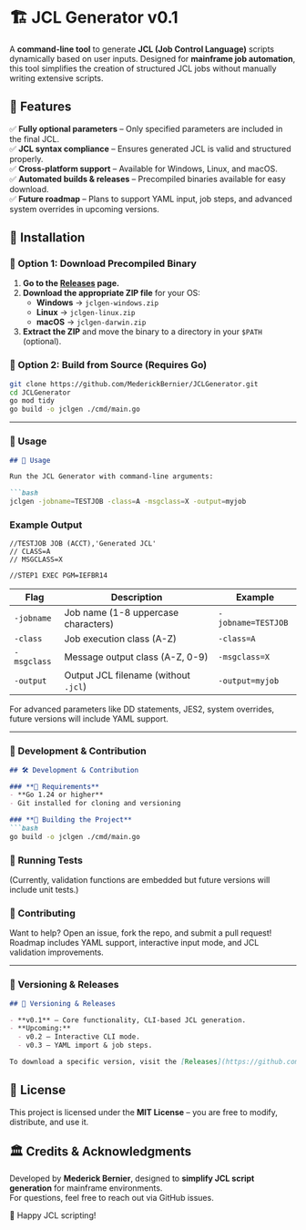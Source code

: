 # 🏗️ JCL Generator v0.1

A **command-line tool** to generate **JCL (Job Control Language)** scripts dynamically based on user inputs. Designed for **mainframe job automation**, this tool simplifies the creation of structured JCL jobs without manually writing extensive scripts.

## 📌 Features
✅ **Fully optional parameters** – Only specified parameters are included in the final JCL.  
✅ **JCL syntax compliance** – Ensures generated JCL is valid and structured properly.  
✅ **Cross-platform support** – Available for Windows, Linux, and macOS.  
✅ **Automated builds & releases** – Precompiled binaries available for easy download.  
✅ **Future roadmap** – Plans to support YAML input, job steps, and advanced system overrides in upcoming versions.  

## 🚀 Installation

### **🔹 Option 1: Download Precompiled Binary**
1. **Go to the [Releases](https://github.com/MederickBernier/JCLGenerator/releases) page.**
2. **Download the appropriate ZIP file** for your OS:
   - **Windows** → `jclgen-windows.zip`
   - **Linux** → `jclgen-linux.zip`
   - **macOS** → `jclgen-darwin.zip`
3. **Extract the ZIP** and move the binary to a directory in your `$PATH` (optional).

### **🔹 Option 2: Build from Source (Requires Go)**
```bash
git clone https://github.com/MederickBernier/JCLGenerator.git
cd JCLGenerator
go mod tidy
go build -o jclgen ./cmd/main.go
```


---

### **📌 Usage**
```markdown
## 🎯 Usage

Run the JCL Generator with command-line arguments:

```bash
jclgen -jobname=TESTJOB -class=A -msgclass=X -output=myjob
```

### **Example Output**
```
//TESTJOB JOB (ACCT),'Generated JCL'
// CLASS=A
// MSGCLASS=X

//STEP1 EXEC PGM=IEFBR14
```

| **Flag**     | **Description**                            | **Example**          |
|-------------|------------------------------------------|----------------------|
| `-jobname`  | Job name (1-8 uppercase characters)      | `-jobname=TESTJOB`  |
| `-class`    | Job execution class (A-Z)               | `-class=A`          |
| `-msgclass` | Message output class (A-Z, 0-9)         | `-msgclass=X`       |
| `-output`   | Output JCL filename (without `.jcl`)   | `-output=myjob`     |

For advanced parameters like DD statements, JES2, system overrides, future versions will include YAML support.


---

### **📌 Development & Contribution**
```markdown
## 🛠️ Development & Contribution

### **🔹 Requirements**
- **Go 1.24 or higher**
- Git installed for cloning and versioning

### **🔹 Building the Project**
```bash
go build -o jclgen ./cmd/main.go
```

### **📌 Running Tests**
(Currently, validation functions are embedded but future versions will include unit tests.)

### **📌 Contributing**
Want to help? Open an issue, fork the repo, and submit a pull request!
Roadmap includes YAML support, interactive input mode, and JCL validation improvements.


---

### **📌 Versioning & Releases**
```markdown
## 🔄 Versioning & Releases

- **v0.1** – Core functionality, CLI-based JCL generation.
- **Upcoming:**  
  - v0.2 – Interactive CLI mode.  
  - v0.3 – YAML import & job steps.  

To download a specific version, visit the [Releases](https://github.com/MederickBernier/JCLGenerator/releases) page.
```

## 📜 License

This project is licensed under the **MIT License** – you are free to modify, distribute, and use it.


## 🏛️ Credits & Acknowledgments

Developed by **Mederick Bernier**, designed to **simplify JCL script generation** for mainframe environments.  
For questions, feel free to reach out via GitHub issues.

🚀 Happy JCL scripting!
